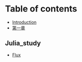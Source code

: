 # Table of contents

* [Introduction](README.md)
* [第一章](di-yi-zhang.md)

## Julia\_study

* [Flux](julia_study/untitled.md)

